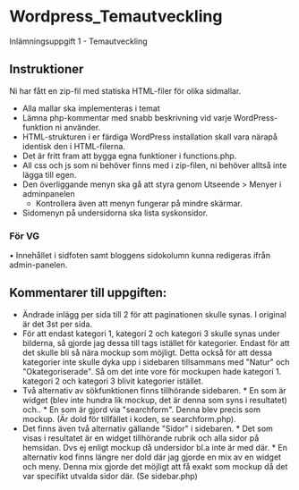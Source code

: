 # Wordpress_Temautveckling
Inlämningsuppgift 1 - Temautveckling

## Instruktioner
Ni har fått en zip-fil med statiska HTML-filer för olika sidmallar.
* Alla mallar ska implementeras i temat
* Lämna php-kommentar med snabb  beskrivning vid varje WordPress-funktion ni använder.  
* HTML-strukturen i er färdiga WordPress installation skall vara närapå identisk den i HTML-filerna.  
* Det är fritt fram att bygga egna funktioner i functions.php.
* All css och js som ni behöver finns med i zip-filen, ni behöver alltså inte lägga till egen.  
* Den överliggande menyn ska gå att styra genom Utseende > Menyer i adminpanelen  
    - Kontrollera även att menyn fungerar på mindre skärmar.  
* Sidomenyn på undersidorna ska lista syskonsidor.

### För VG  
• Innehållet i sidfoten samt bloggens sidokolumn kunna redigeras ifrån admin-panelen.





## Kommentarer till uppgiften:

* Ändrade inlägg per sida till 2 för att paginationen skulle synas. I original är det 3st per sida. 
* För att endast kategori 1, kategori 2 och kategori 3 skulle synas under bilderna, så gjorde jag dessa till tags istället för kategorier. Endast för att det skulle bli så nära mockup som möjligt. Detta också för att dessa kategorier inte skulle dyka upp i sidebaren tillsammans med "Natur" och "Okategoriserade". Så om det inte vore för mockupen hade kategori 1. kategori 2 och kategori 3 blivit kategorier istället. 
* Två alternativ av sökfunktionen finns tillhörande sidebaren. 
            * En som är widget (blev inte hundra lik mockup, det är denna som syns i resultatet) och.. 
            * En som är gjord via "searchform". Denna blev precis som mockup. (Är dold för tillfället i koden, se searchform.php). 
* Det finns även två alternativ gällande "Sidor" i sidebaren. 
            * Det som visas i resultatet är en widget tillhörande rubrik och alla sidor på hemsidan. Dvs ej enligt mockup då undersidor bl.a inte är med där. 
            * En alternativ kod finns längre ner dold där jag gjorde en mix av en widget och meny. Denna mix gjorde det möjligt att få exakt som mockup då det var                     specifikt utvalda sidor där. (Se sidebar.php) 
